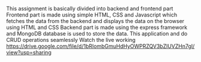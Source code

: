 This assignment is basically divided into backend and frontend part
Frontend part is made using simple HTML, CSS and Javascript which fetches the data from the backend and displays the data on the browser using HTML and CSS
Backend part is made using the express framework and MongoDB database is used to store the data.
This application and do CRUD operations seamlessly
Watch the live working 
https://drive.google.com/file/d/1bRIombGmuHdHyOWPRZQV3bZlUVZHn7gI/view?usp=sharing
